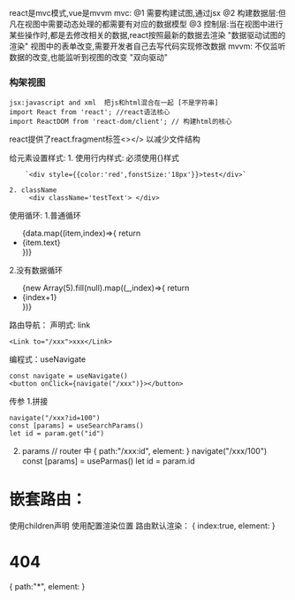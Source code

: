 react是mvc模式,vue是mvvm
    mvc:
    @1 需要构建试图,通过jsx
    @2 构建数据层:但凡在视图中需要动态处理的都需要有对应的数据模型
    @3 控制层:当在视图中进行某些操作时,都是去修改相关的数据,react按照最新的数据去渲染
    "数据驱动试图的渲染"
    视图中的表单改变,需要开发者自己去写代码实现修改数据
    mvvm:
    不仅监听数据的改变,也能监听到视图的改变
    "双向驱动"

### 构架视图
    jsx:javascript and xml  把js和html混合在一起 [不是字符串]
    import React from 'react'; //react语法核心
    import ReactDOM from 'react-dom/client'; // 构建html的核心

react提供了react.fragment标签<></> 以减少文件结构

给元素设置样式:
    1. 使用行内样式:
       必须使用{}样式
       
        `<div style={{color:'red',fonstSize:'18px'}}>test</div>`
      
    2. className
         <div className='testText'> </div>
使用循环:
    1.普通循环
  <ul>
      {data.map((item,index)=>{
        return <li>
          {item.text}
        </li>
      })}
    </ul>
    2.没有数据循环
    <ul>
      {new Array(5).fill(null).map((_,index)=>{
        return <li>{index+1}</li>
      })}
    </ul>
路由导航：
  声明式: link

  ```
  <Link to="/xxx">xxx</Link>
  ```

  编程式：useNavigate
  ```
  const navigate = useNavigate()
  <button onClick={navigate("/xxx")}></button>
  ```
  传参
  1.拼接
  ```
  navigate("/xxx?id=100")
  const [params] = useSearchParams()
  let id = param.get("id")
  ```
  2. params
  // router 中
  {
    path:"/xxx:id",
    element:<xxx/>
  }
  navigate("/xxx/100")
  const [params] = useParmas()
  let id = param.id
 # 嵌套路由：
  使用children声明
  使用<Ooutlet/>配置渲染位置
  路由默认渲染：
  {
    index:true,
    element:<xxx/>
  }
  # 404
  {
    path:"*",
    element:<NotFount/>
  }
